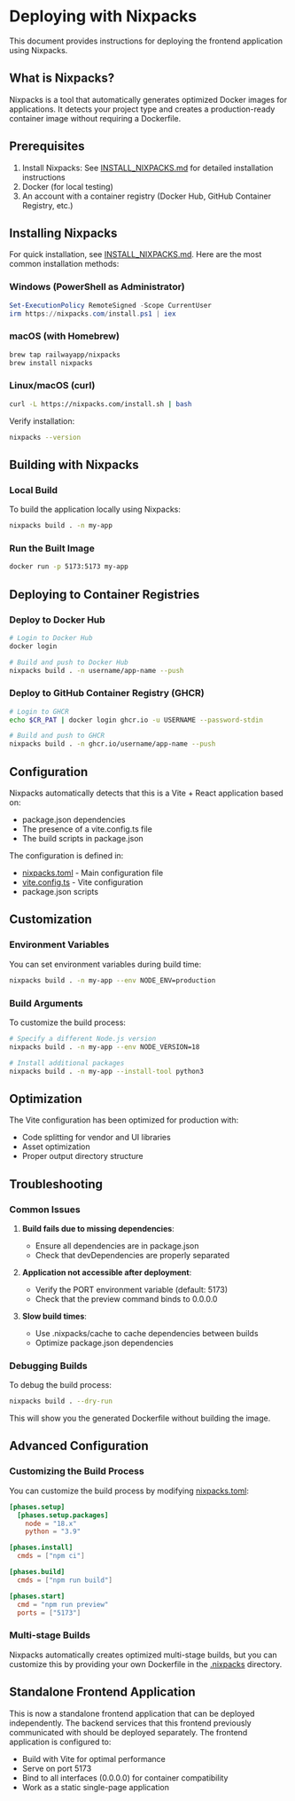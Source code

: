 # Deploying with Nixpacks

This document provides instructions for deploying the frontend application using Nixpacks.

## What is Nixpacks?

Nixpacks is a tool that automatically generates optimized Docker images for applications. It detects your project type and creates a production-ready container image without requiring a Dockerfile.

## Prerequisites

1. Install Nixpacks: See [INSTALL_NIXPACKS.md](file:///c%3A/Users/chint/Downloads/webapp_1%20-%20Copy/INSTALL_NIXPACKS.md) for detailed installation instructions
2. Docker (for local testing)
3. An account with a container registry (Docker Hub, GitHub Container Registry, etc.)

## Installing Nixpacks

For quick installation, see [INSTALL_NIXPACKS.md](file:///c%3A/Users/chint/Downloads/webapp_1%20-%20Copy/INSTALL_NIXPACKS.md). Here are the most common installation methods:

### Windows (PowerShell as Administrator)
```powershell
Set-ExecutionPolicy RemoteSigned -Scope CurrentUser
irm https://nixpacks.com/install.ps1 | iex
```

### macOS (with Homebrew)
```bash
brew tap railwayapp/nixpacks
brew install nixpacks
```

### Linux/macOS (curl)
```bash
curl -L https://nixpacks.com/install.sh | bash
```

Verify installation:
```bash
nixpacks --version
```

## Building with Nixpacks

### Local Build

To build the application locally using Nixpacks:

```bash
nixpacks build . -n my-app
```

### Run the Built Image

```bash
docker run -p 5173:5173 my-app
```

## Deploying to Container Registries

### Deploy to Docker Hub

```bash
# Login to Docker Hub
docker login

# Build and push to Docker Hub
nixpacks build . -n username/app-name --push
```

### Deploy to GitHub Container Registry (GHCR)

```bash
# Login to GHCR
echo $CR_PAT | docker login ghcr.io -u USERNAME --password-stdin

# Build and push to GHCR
nixpacks build . -n ghcr.io/username/app-name --push
```

## Configuration

Nixpacks automatically detects that this is a Vite + React application based on:
- package.json dependencies
- The presence of a vite.config.ts file
- The build scripts in package.json

The configuration is defined in:
- [nixpacks.toml](file:///c%3A/Users/chint/Downloads/webapp_1%20-%20Copy/nixpacks.toml) - Main configuration file
- [vite.config.ts](file:///c%3A/Users/chint/Downloads/webapp_1%20-%20Copy/vite.config.ts) - Vite configuration
- package.json scripts

## Customization

### Environment Variables

You can set environment variables during build time:

```bash
nixpacks build . -n my-app --env NODE_ENV=production
```

### Build Arguments

To customize the build process:

```bash
# Specify a different Node.js version
nixpacks build . -n my-app --env NODE_VERSION=18

# Install additional packages
nixpacks build . -n my-app --install-tool python3
```

## Optimization

The Vite configuration has been optimized for production with:
- Code splitting for vendor and UI libraries
- Asset optimization
- Proper output directory structure

## Troubleshooting

### Common Issues

1. **Build fails due to missing dependencies**:
   - Ensure all dependencies are in package.json
   - Check that devDependencies are properly separated

2. **Application not accessible after deployment**:
   - Verify the PORT environment variable (default: 5173)
   - Check that the preview command binds to 0.0.0.0

3. **Slow build times**:
   - Use .nixpacks/cache to cache dependencies between builds
   - Optimize package.json dependencies

### Debugging Builds

To debug the build process:

```bash
nixpacks build . --dry-run
```

This will show you the generated Dockerfile without building the image.

## Advanced Configuration

### Customizing the Build Process

You can customize the build process by modifying [nixpacks.toml](file:///c%3A/Users/chint/Downloads/webapp_1%20-%20Copy/nixpacks.toml):

```toml
[phases.setup]
  [phases.setup.packages]
    node = "18.x"
    python = "3.9"

[phases.install]
  cmds = ["npm ci"]

[phases.build]
  cmds = ["npm run build"]

[phases.start]
  cmd = "npm run preview"
  ports = ["5173"]
```

### Multi-stage Builds

Nixpacks automatically creates optimized multi-stage builds, but you can customize this by providing your own Dockerfile in the [.nixpacks](file:///c%3A/Users/chint/Downloads/webapp_1%20-%20Copy/.nixpacks) directory.

## Standalone Frontend Application

This is now a standalone frontend application that can be deployed independently. The backend services that this frontend previously communicated with should be deployed separately. The frontend application is configured to:

- Build with Vite for optimal performance
- Serve on port 5173
- Bind to all interfaces (0.0.0.0) for container compatibility
- Work as a static single-page application